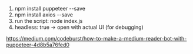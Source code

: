 1. npm install puppeteer --save
2. npm install axios --save
3. run the script: node index.js
4. headless: true -> open with actual UI (for debugging)




https://medium.com/codeburst/how-to-make-a-medium-reader-bot-with-puppeteer-4d8b5a76fed0